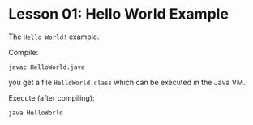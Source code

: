 # Lesson 01: Hello World Example

The `Hello World!` example.

Compile:

    javac HelloWorld.java

you get a file `HelloWorld.class` which can be executed in the Java VM.

Execute (after compiling):

    java HelloWorld